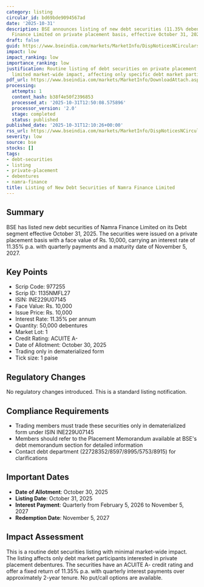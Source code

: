 ```yaml
---
category: listing
circular_id: bd69bde9094567ad
date: '2025-10-31'
description: BSE announces listing of new debt securities (11.35% debentures) of Namra
  Finance Limited on private placement basis, effective October 31, 2025.
draft: false
guid: https://www.bseindia.com/markets/MarketInfo/DispNoticesNCirculars.aspx?Noticeid={4D713AC1-DB75-4E29-898C-D466BEB45570}&noticeno=20251031-27&dt=10/31/2025&icount=27&totcount=40&flag=0
impact: low
impact_ranking: low
importance_ranking: low
justification: Routine listing of debt securities on private placement basis with
  limited market-wide impact, affecting only specific debt market participants.
pdf_url: https://www.bseindia.com/markets/MarketInfo/DownloadAttach.aspx?id=20251031-27&attachedId=
processing:
  attempts: 1
  content_hash: b38f4e50f2396853
  processed_at: '2025-10-31T12:50:08.575896'
  processor_version: '2.0'
  stage: completed
  status: published
published_date: '2025-10-31T12:10:26+00:00'
rss_url: https://www.bseindia.com/markets/MarketInfo/DispNoticesNCirculars.aspx?Noticeid={4D713AC1-DB75-4E29-898C-D466BEB45570}&noticeno=20251031-27&dt=10/31/2025&icount=27&totcount=40&flag=0
severity: low
source: bse
stocks: []
tags:
- debt-securities
- listing
- private-placement
- debentures
- namra-finance
title: Listing of New Debt Securities of Namra Finance Limited
---
```


## Summary

BSE has listed new debt securities of Namra Finance Limited on its Debt segment effective October 31, 2025. The securities were issued on a private placement basis with a face value of Rs. 10,000, carrying an interest rate of 11.35% p.a. with quarterly payments and a maturity date of November 5, 2027.

## Key Points

- Scrip Code: 977255
- Scrip ID: 1135NMFL27
- ISIN: INE229U07145
- Face Value: Rs. 10,000
- Issue Price: Rs. 10,000
- Interest Rate: 11.35% per annum
- Quantity: 50,000 debentures
- Market Lot: 1
- Credit Rating: ACUITE A-
- Date of Allotment: October 30, 2025
- Trading only in dematerialized form
- Tick size: 1 paise

## Regulatory Changes

No regulatory changes introduced. This is a standard listing notification.

## Compliance Requirements

- Trading members must trade these securities only in dematerialized form under ISIN INE229U07145
- Members should refer to the Placement Memorandum available at BSE's debt memorandum section for detailed information
- Contact debt department (22728352/8597/8995/5753/8915) for clarifications

## Important Dates

- **Date of Allotment**: October 30, 2025
- **Listing Date**: October 31, 2025
- **Interest Payment**: Quarterly from February 5, 2026 to November 5, 2027
- **Redemption Date**: November 5, 2027

## Impact Assessment

This is a routine debt securities listing with minimal market-wide impact. The listing affects only debt market participants interested in private placement debentures. The securities have an ACUITE A- credit rating and offer a fixed return of 11.35% p.a. with quarterly interest payments over approximately 2-year tenure. No put/call options are available.
